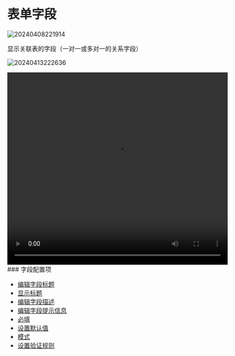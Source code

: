 # 表单字段

![20240408221914](https://nocobase-docs.oss-cn-beijing.aliyuncs.com/20240408221914.png)

显示关联表的字段（一对一或多对一的关系字段）

![20240413222636](https://nocobase-docs.oss-cn-beijing.aliyuncs.com/20240413222636.png)

   <video width="100%" height="440" controls>
      <source src="https://nocobase-docs.oss-cn-beijing.aliyuncs.com/20240413223027.mp4" type="video/mp4">
    </video>
### 字段配置项

- [编辑字段标题](/handbook/ui/fields/field-settings/edit-title)
- [显示标题](/handbook/ui/fields/field-settings/display-title)
- [编辑字段描述](/handbook/ui/fields/field-settings/edit-description)
- [编辑字段提示信息](/handbook/ui/fields/field-settings/edit-tooltip)
- [必填](/handbook/ui/fields/field-settings/required)
- [设置默认值](/handbook/ui/fields/field-settings/default-value)
- [模式](/handbook/ui/fields/field-settings/pattern)
- [设置验证规则](/handbook/ui/fields/field-settings/validation-rules)
